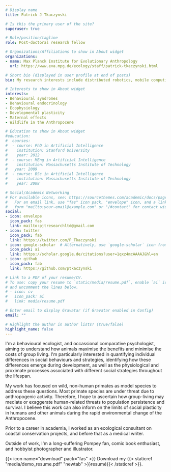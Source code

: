 ```yaml
---
# Display name
title: Patrick J Tkaczynski

# Is this the primary user of the site?
superuser: true

# Role/position/tagline
role: Post-doctoral research fellow

# Organizations/Affiliations to show in About widget
organizations:
- name: Max Planck Institute for Evolutionary Anthropology
  url: https://www.eva.mpg.de/ecology/staff/patrick-tkaczynski.html

# Short bio (displayed in user profile at end of posts)
bio: My research interests include distributed robotics, mobile computing and programmable matter.

# Interests to show in About widget
interests:
- Behavioural syndromes
- Behavioural endocrinology
- Ecophysiology
- Developmental plasticity
- Maternal effects
- Wildlife in the Anthropocene

# Education to show in About widget
#education:
#  courses:
#  - course: PhD in Artificial Intelligence
#    institution: Stanford University
#    year: 2012
#  - course: MEng in Artificial Intelligence
#    institution: Massachusetts Institute of Technology
#   year: 2009
#  - course: BSc in Artificial Intelligence
#    institution: Massachusetts Institute of Technology
#    year: 2008

# Social/Academic Networking
# For available icons, see: https://sourcethemes.com/academic/docs/page-builder/#icons
#   For an email link, use "fas" icon pack, "envelope" icon, and a link in the
#   form "mailto:your-email@example.com" or "/#contact" for contact widget.
social:
- icon: envelope
  icon_pack: fas
  link: mailto:pjtresearchltd@gmail.com
- icon: twitter
  icon_pack: fab
  link: https://twitter.com/P_Tkaczynski
- icon: google-scholar  # Alternatively, use `google-scholar` icon from `ai` icon pack
  icon_pack: ai
  link: https://scholar.google.de/citations?user=1qxz4mcAAAAJ&hl=en
- icon: github
  icon_pack: fab
  link: https://github.com/ptkaczynski

# Link to a PDF of your resume/CV.
# To use: copy your resume to `static/media/resume.pdf`, enable `ai` icons in `params.toml`, 
# and uncomment the lines below.
# - icon: cv
#   icon_pack: ai
#   link: media/resume.pdf

# Enter email to display Gravatar (if Gravatar enabled in Config)
email: ""

# Highlight the author in author lists? (true/false)
highlight_name: false
---
```


I'm a behavioural ecologist, and occassional comparative psychologist, aiming to understand how animals maximise the benefits and minimise the costs of group living. I'm particularly interested in quantifying individual differences in social behaviours and strategies, identifying how these differences emerge during development, as well as the physiological and proximate processes associated with different social strategies throughout the lifespan. 

My work has focused on wild, non-human primates as model species to address these questions. Most primate species are under threat due to anthropogenic activity. Therefore, I hope to ascertain how group-living may mediate or exaggerate human-related threats to population persistence and survival. I believe this work can also inform on the limits of social plasticity in humans and other animals during the rapid environmental change of the Anthropocene.

Prior to a career in academia, I worked as an ecological consultant on coastal conservation projects, and before that as a medical writer.

Outside of work, I'm a long-suffering Pompey fan, comic book enthusiast, and hobbyist photographer and illustrator.

{{< icon name="download" pack="fas" >}} Download my {{< staticref "media/demo_resume.pdf" "newtab" >}}resumé{{< /staticref >}}.
